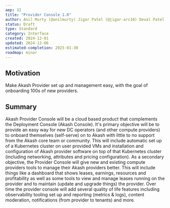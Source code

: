 ```yaml
---
aep: 32
title: "Provider Console 1.0"
author: Anil Murty (@anilmurty) Jigar Patel (@jigar-arc10) Deval Patel (devalpatel67)
status: Draft
type: Standard
category: Interface
created: 2024-12-01
updated: 2024-12-06
estimated-completion: 2025-01-30
roadmap: minor
---
```


## Motivation

Make Akash Provider set up and management easy, with the goal of onboarding 100s of new providers. 

## Summary

Akash Provider Console will be a cloud based product that complements the Deployment Console (Akash Console). It's primary objective will be to provide an easy way for new DC operators (and other compute providers) to onboard themselves (self-serve) on to Akash with little to no support from the Akash core team or community. This will include automatic set up of a Kubernetes cluster on user provided VMs and installation and configuration of Akash provider software on top of that Kubernetes cluster (including networking, attributes and pricing configuration). As a secondary objective, the Provider Console will give new and existing compute providers tools to manage their Akash providers better. This will include things like a dashboard that shows leases, earnings, resources and profitability as well as some tools to view and manage leases running on the provider and to maintain (update and upgrade things) the provider. Over time the provider console will add several quality of life features including observability tooling set up and reporting (metrics & logs), content moderation, notifications (from provider to tenants) and more.
